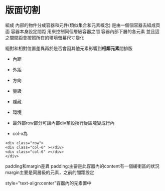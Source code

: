 # 版面切割
組成
內部的物件分成容器和元件(類似集合和元素概念)
是由一個個容器去組成頁面
容器本身設定間距
用來控制同個層級容器之間
容器內部下層的各元素
並且這之間間距會按照所在的環境螢幕尺寸變化

絕對和相對位置差異再於是否會因其他元素影響到**相鄰元素**間排版

- 內距
- 外距
- 方向
- 量級
- 隱藏
- 環境



- 最外部row部分可讓內部div預設換行從區塊變成行內
- col-x為
```
<div class="row">
<div class="col-6" ></div>
<div class="col-6" ></div>        
</div>
```
padding和margin差異
padding:主要是此容器內的content有一個緩衝區的狀況
margin主要是同層級的元素，之前的間距設定

style="text-align:center"容器內的元素置中
